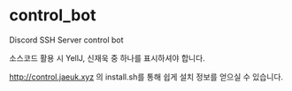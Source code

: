 # control_bot
Discord SSH Server control bot

소스코드 활용 시 YellJ, 신재욱 중 하나를 표시하셔야 합니다.


http://control.jaeuk.xyz 의 install.sh를 통해 쉽게 설치 정보를 얻으실 수 있습니다.
